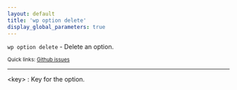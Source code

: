 ```yaml
---
layout: default
title: 'wp option delete'
display_global_parameters: true
---
```


`wp option delete` - Delete an option.

<small>Quick links: <a href="https://github.com/wp-cli/wp-cli/issues?q=is%3Aopen+label%3Acommand%3Aoption-delete+sort%3Aupdated-desc">Github issues</a></small>

<hr />

&lt;key&gt;
: Key for the option.




